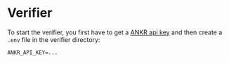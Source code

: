 # Verifier
To start the verifier, you first have to get a [ANKR api key](https://www.ankr.com/advanced-api/) and then create a `.env` file in the verifier directory:

```console
ANKR_API_KEY=...
```